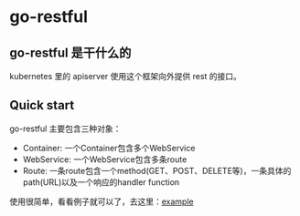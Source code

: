 # go-restful


## go-restful 是干什么的
kubernetes 里的 apiserver 使用这个框架向外提供 rest 的接口。

## Quick start
 go-restful 主要包含三种对象：  
- Container: 一个Container包含多个WebService  
- WebService: 一个WebService包含多条route
- Route: 一条route包含一个method(GET、POST、DELETE等)，一条具体的path(URL)以及一个响应的handler function

使用很简单，看看例子就可以了，去这里：[example](https://github.com/emicklei/go-restful/blob/master/examples/restful-user-resource.go)